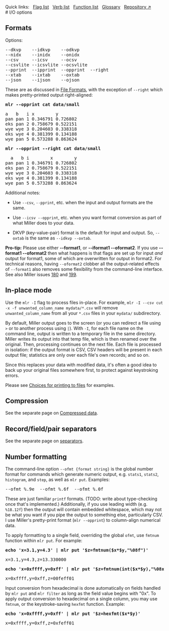 <!---  PLEASE DO NOT EDIT DIRECTLY. EDIT THE .md.in FILE PLEASE. --->
<div>
<span class="quicklinks">
Quick links:
&nbsp;
<a class="quicklink" href="../reference-main-flag-list/index.html">Flag list</a>
&nbsp;
<a class="quicklink" href="../reference-verbs/index.html">Verb list</a>
&nbsp;
<a class="quicklink" href="../reference-dsl-builtin-functions/index.html">Function list</a>
&nbsp;
<a class="quicklink" href="../glossary/index.html">Glossary</a>
&nbsp;
<a class="quicklink" href="https://github.com/johnkerl/miller" target="_blank">Repository ↗</a>
</span>
</div>
# I/O options

## Formats

Options:

<pre class="pre-non-highlight-non-pair">
--dkvp    --idkvp    --odkvp
--nidx    --inidx    --onidx
--csv     --icsv     --ocsv
--csvlite --icsvlite --ocsvlite
--pprint  --ipprint  --opprint  --right
--xtab    --ixtab    --oxtab
--json    --ijson    --ojson
</pre>

These are as discussed in [File Formats](file-formats.md), with the exception of `--right` which makes pretty-printed output right-aligned:

<pre class="pre-highlight-in-pair">
<b>mlr --opprint cat data/small</b>
</pre>
<pre class="pre-non-highlight-in-pair">
a   b   i x        y
pan pan 1 0.346791 0.726802
eks pan 2 0.758679 0.522151
wye wye 3 0.204603 0.338318
eks wye 4 0.381399 0.134188
wye pan 5 0.573288 0.863624
</pre>

<pre class="pre-highlight-in-pair">
<b>mlr --opprint --right cat data/small</b>
</pre>
<pre class="pre-non-highlight-in-pair">
  a   b i        x        y 
pan pan 1 0.346791 0.726802 
eks pan 2 0.758679 0.522151 
wye wye 3 0.204603 0.338318 
eks wye 4 0.381399 0.134188 
wye pan 5 0.573288 0.863624 
</pre>

Additional notes:

* Use `--csv`, `--pprint`, etc. when the input and output formats are the same.

* Use `--icsv --opprint`, etc. when you want format conversion as part of what Miller does to your data.

* DKVP (key-value-pair) format is the default for input and output. So, `--oxtab` is the same as `--idkvp --oxtab`.

**Pro-tip:** Please use either **--format1**, or **--iformat1 --oformat2**.  If you use **--format1 --oformat2** then what happens is that flags are set up for input *and* output for format1, some of which are overwritten for output in format2. For technical reasons, having `--oformat2` clobber all the output-related effects of `--format1` also removes some flexibility from the command-line interface. See also Miller issues [180](https://github.com/johnkerl/miller/issues/180) and [199](https://github.com/johnkerl/miller/issues/199).

## In-place mode

Use the `mlr -I` flag to process files in-place. For example, `mlr -I --csv cut -x -f unwanted_column_name mydata/*.csv` will remove `unwanted_column_name` from all your `*.csv` files in your `mydata/` subdirectory.

By default, Miller output goes to the screen (or you can redirect a file using `>` or to another process using `|`). With `-I`, for each file name on the command line, output is written to a temporary file in the same directory. Miller writes its output into that temp file, which is then renamed over the original.  Then, processing continues on the next file. Each file is processed in isolation: if the output format is CSV, CSV headers will be present in each output file; statistics are only over each file's own records; and so on.

Since this replaces your data with modified data, it's often a good idea to back up your original files somewhere
first, to protect against keystroking errors.

Please see [Choices for printing to files](10min.md#choices-for-printing-to-files) for examples.

## Compression

See the separate page on [Compressed data](reference-main-compressed-data.md).

## Record/field/pair separators

See the separate page on [separators](reference-main-separators.md).

## Number formatting

The command-line option `--ofmt {format string}` is the global number format for commands which generate numeric output, e.g. `stats1`, `stats2`, `histogram`, and `step`, as well as `mlr put`. Examples:

<pre class="pre-non-highlight-non-pair">
--ofmt %.9e  --ofmt %.6f  --ofmt %.0f
</pre>

These are just familiar `printf` formats.  (TODO: write about type-checking once that's implemented.) Additionally, if you use leading width (e.g. `%18.12f`) then the output will contain embedded whitespace, which may not be what you want if you pipe the output to something else, particularly CSV. I use Miller's pretty-print format (`mlr --opprint`) to column-align numerical data.

To apply formatting to a single field, overriding the global `ofmt`, use `fmtnum` function within `mlr put`. For example:

<pre class="pre-highlight-in-pair">
<b>echo 'x=3.1,y=4.3' | mlr put '$z=fmtnum($x*$y,"%08f")'</b>
</pre>
<pre class="pre-non-highlight-in-pair">
x=3.1,y=4.3,z=13.330000
</pre>

<pre class="pre-highlight-in-pair">
<b>echo 'x=0xffff,y=0xff' | mlr put '$z=fmtnum(int($x*$y),"%08x")'</b>
</pre>
<pre class="pre-non-highlight-in-pair">
x=0xffff,y=0xff,z=00feff01
</pre>

Input conversion from hexadecimal is done automatically on fields handled by `mlr put` and `mlr filter` as long as the field value begins with "0x".  To apply output conversion to hexadecimal on a single column, you may use `fmtnum`, or the keystroke-saving `hexfmt` function. Example:

<pre class="pre-highlight-in-pair">
<b>echo 'x=0xffff,y=0xff' | mlr put '$z=hexfmt($x*$y)'</b>
</pre>
<pre class="pre-non-highlight-in-pair">
x=0xffff,y=0xff,z=0xfeff01
</pre>
